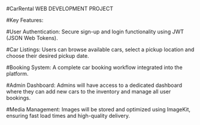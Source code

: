 #CarRental WEB DEVELOPMENT PROJECT

#Key Features:

#User Authentication: Secure sign-up and login functionality using JWT (JSON Web Tokens).

#Car Listings: Users can browse available cars, select a pickup location and choose their desired pickup date.

#Booking System: A complete car booking workflow integrated into the platform.

#Admin Dashboard: Admins will have access to a dedicated dashboard where they can add new cars to the inventory and manage all user bookings.

#Media Management: Images will be stored and optimized using ImageKit, ensuring fast load times and high-quality delivery.

